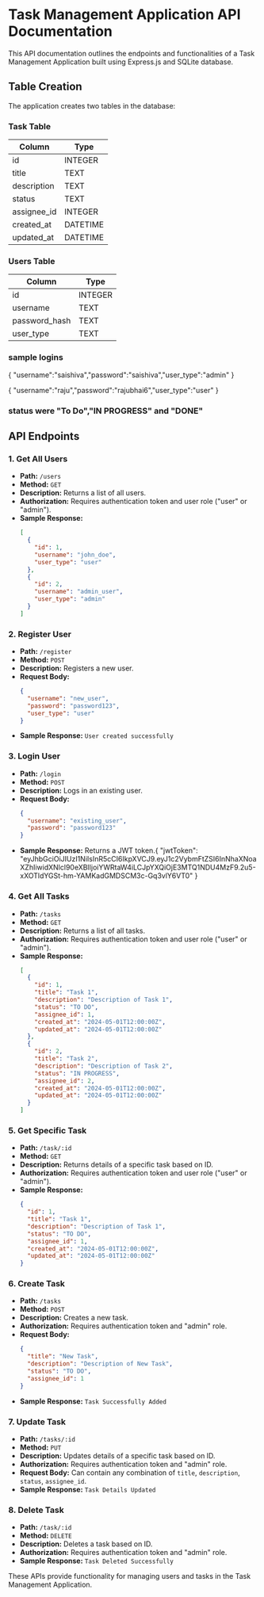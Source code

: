 # Task Management Application API Documentation

This API documentation outlines the endpoints and functionalities of a Task Management Application built using Express.js and SQLite database.

## Table Creation

The application creates two tables in the database:

### Task Table

| Column      | Type    |
| ----------- | ------- |
| id          | INTEGER |
| title       | TEXT    |
| description | TEXT    |
| status      | TEXT    |
| assignee_id | INTEGER |
| created_at  | DATETIME|
| updated_at  | DATETIME|

### Users Table

| Column        | Type    |
| ------------- | ------- |
| id            | INTEGER |
| username      | TEXT    |
| password_hash | TEXT    |
| user_type     | TEXT    |


### sample logins
{
    "username":"saishiva","password":"saishiva","user_type":"admin"
}

{
    "username":"raju","password":"rajubhai6","user_type":"user"
}


### status were "To Do","IN PROGRESS" and "DONE"


## API Endpoints

### 1. Get All Users

- **Path:** `/users`
- **Method:** `GET`
- **Description:** Returns a list of all users.
- **Authorization:** Requires authentication token and user role ("user" or "admin").
- **Sample Response:**
  ```json
  [
    {
      "id": 1,
      "username": "john_doe",
      "user_type": "user"
    },
    {
      "id": 2,
      "username": "admin_user",
      "user_type": "admin"
    }
  ]
  ```

### 2. Register User

- **Path:** `/register`
- **Method:** `POST`
- **Description:** Registers a new user.
- **Request Body:**
  ```json
  {
    "username": "new_user",
    "password": "password123",
    "user_type": "user"
  }
  ```
- **Sample Response:** `User created successfully`

### 3. Login User

- **Path:** `/login`
- **Method:** `POST`
- **Description:** Logs in an existing user.
- **Request Body:**
  ```json
  {
    "username": "existing_user",
    "password": "password123"
  }
  ```
- **Sample Response:** Returns a JWT token.{
    "jwtToken": "eyJhbGciOiJIUzI1NiIsInR5cCI6IkpXVCJ9.eyJ1c2VybmFtZSI6InNhaXNoaXZhIiwidXNlcl90eXBlIjoiYWRtaW4iLCJpYXQiOjE3MTQ1NDU4MzF9.2u5-xXOTldYGSt-hm-YAMKadGMDSCM3c-Gq3vlY6VT0"
}


### 4. Get All Tasks

- **Path:** `/tasks`
- **Method:** `GET`
- **Description:** Returns a list of all tasks.
- **Authorization:** Requires authentication token and user role ("user" or "admin").
- **Sample Response:**
  ```json
  [
    {
      "id": 1,
      "title": "Task 1",
      "description": "Description of Task 1",
      "status": "TO DO",
      "assignee_id": 1,
      "created_at": "2024-05-01T12:00:00Z",
      "updated_at": "2024-05-01T12:00:00Z"
    },
    {
      "id": 2,
      "title": "Task 2",
      "description": "Description of Task 2",
      "status": "IN PROGRESS",
      "assignee_id": 2,
      "created_at": "2024-05-01T12:00:00Z",
      "updated_at": "2024-05-01T12:00:00Z"
    }
  ]
  ```

### 5. Get Specific Task

- **Path:** `/task/:id`
- **Method:** `GET`
- **Description:** Returns details of a specific task based on ID.
- **Authorization:** Requires authentication token and user role ("user" or "admin").
- **Sample Response:**
  ```json
  {
    "id": 1,
    "title": "Task 1",
    "description": "Description of Task 1",
    "status": "TO DO",
    "assignee_id": 1,
    "created_at": "2024-05-01T12:00:00Z",
    "updated_at": "2024-05-01T12:00:00Z"
  }
  ```

### 6. Create Task

- **Path:** `/tasks`
- **Method:** `POST`
- **Description:** Creates a new task.
- **Authorization:** Requires authentication token and "admin" role.
- **Request Body:**
  ```json
  {
    "title": "New Task",
    "description": "Description of New Task",
    "status": "TO DO",
    "assignee_id": 1
  }
  ```
- **Sample Response:** `Task Successfully Added`

### 7. Update Task

- **Path:** `/tasks/:id`
- **Method:** `PUT`
- **Description:** Updates details of a specific task based on ID.
- **Authorization:** Requires authentication token and "admin" role.
- **Request Body:** Can contain any combination of `title`, `description`, `status`, `assignee_id`.
- **Sample Response:** `Task Details Updated`

### 8. Delete Task

- **Path:** `/task/:id`
- **Method:** `DELETE`
- **Description:** Deletes a task based on ID.
- **Authorization:** Requires authentication token and "admin" role.
- **Sample Response:** `Task Deleted Successfully`

These APIs provide functionality for managing users and tasks in the Task Management Application.